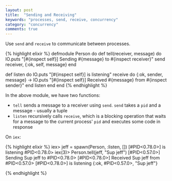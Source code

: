 ```yaml
---
layout: post
title:  "Sending and Receiving"
keywords: "processes, send, receive, concurrency"
category: "concurrency"
comments: true
---
```


Use `send` and `receive` to communicate between processes.

{% highlight elixir %}
defmodule Person do
  def tell(receiver, message) do
    IO.puts "[#{inspect self}] Sending #{message} to #{inspect receiver}"
    send receiver, {:ok, self, message}
  end
  
  def listen do
    IO.puts "[#{inspect self}] is listening"
  	receive do
  	  {:ok, sender, message} ->
IO.puts "[#{inspect self}] Received #{message} from #{inspect sender}"
  	end
  	listen
  end
end
{% endhighlight %}

In the above module, we have two functions:

- `tell` sends a message to a receiver using `send`. `send` takes a `pid` and a message - usually a tuple
- `listen` recursively calls `receive`, which is a blocking operation that waits for a message to the current process' `pid` and executes some code in response


On `iex`:

{% highlight elixir %}
iex> jeff = spawn(Person, :listen, [])
[#PID<0.78.0>] is listening
#PID<0.78.0>
iex(3)> Person.tell(jeff, "Sup jeff")
[#PID<0.57.0>] Sending Sup jeff to #PID<0.78.0>
[#PID<0.78.0>] Received Sup jeff from #PID<0.57.0>
[#PID<0.78.0>] is listening
{:ok, #PID<0.57.0>, "Sup jeff"}

{% endhighlight %}